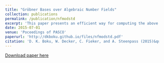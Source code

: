 ```yaml
---
title: "Gröbner Bases over Algebraic Number Fields"
collection: publications
permalink: /publication/nfmodstd
excerpt: 'This paper presents an efficient way for computing the above mentioned bases using modular algorithms over algebraic number fields.'
date: 2015-07-01
venue: 'Poceedings of PASCO'
paperurl: 'http://dkboku.github.io/files/nfmodstd.pdf'
citation: 'D. K. Boku, W. Decker, C. Fieker, and A. Steenpass (2015)&quot; Groebner bases over algebraic number fields.&quot;New York, NY, USA. ACM.  '
---
```

[Download paper here](http://dkboku.github.io/files/nfmodstd.pdf)

